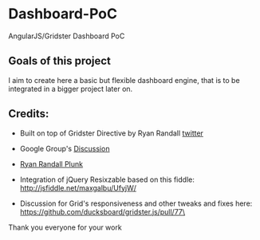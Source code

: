 Dashboard-PoC
=============

AngularJS/Gridster Dashboard PoC

Goals of this project
---------------------
I aim to create here a basic but flexible dashboard engine, that is to be integrated in a bigger project later on.


Credits:
--------
* Built on top of Gridster Directive by Ryan Randall [twitter](http://twitter.com/pythondave)

* Google Group's [Discussion](https://groups.google.com/forum/#!searchin/angular/gridster/angular/EyuNUBFR2H4/hXbs7RjckzEJ)

* [Ryan Randall Plunk](http://plnkr.co/edit/6Kqg1u)

* Integration of jQuery Resixzable based on this fiddle: http://jsfiddle.net/maxgalbu/UfyjW/

* Discussion for Grid's responsiveness and other tweaks and fixes here: https://github.com/ducksboard/gridster.js/pull/77\


Thank you everyone for your work
